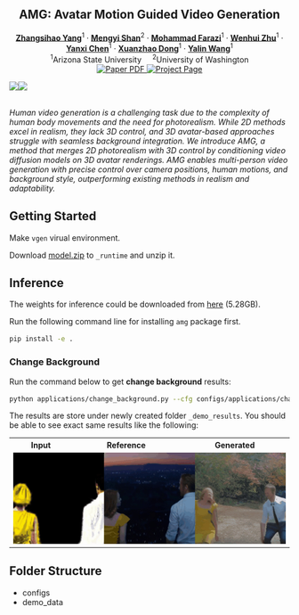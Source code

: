 <p align="center">

  <h2 align="center">AMG: Avatar Motion Guided Video Generation</h2>
  <p align="center">
    <a href="https://scholar.google.com/citations?user=VaRp0cMAAAAJ&hl=en"><strong>Zhangsihao Yang</strong></a><sup>1</sup>
    ·  
    <a href="https://shanmy.github.io/"><strong>Mengyi Shan</strong></a><sup>2</sup>
    ·
    <a href=""><strong>Mohammad Farazi</strong></a><sup>1</sup>
    ·
    <a href=""><strong>Wenhui Zhu</strong></a><sup>1</sup>
    ·
    <a href=""><strong>Yanxi Chen</strong></a><sup>1</sup>
    ·
    <a href=""><strong>Xuanzhao Dong</strong></a><sup>1</sup>
    ·
    <a href=""><strong>Yalin Wang</strong></a><sup>1</sup>
    <br>
    <sup>1</sup>Arizona State University &nbsp;&nbsp;&nbsp; <sup>2</sup>University of Washington
    </br>
        <a href="https://arxiv.org/abs/2403.09069">
        <img src='https://img.shields.io/badge/arXiv-DIM-green' alt='Paper PDF'>
        </a>
        <a href='https://boese0601.github.io/dim/'>
        <img src='https://img.shields.io/badge/Project_Page-DIM-blue' alt='Project Page'></a>
        <!-- <a href='https://youtu.be/VPJe6TyrT-Y'>
        <img src='https://img.shields.io/badge/YouTube-MagicPose-rgb(255, 0, 0)' alt='Youtube'></a> -->
     </br>
    <table align="center">
        <img src="./assets/demo1.gif">
        <img src="./assets/demo2.gif">
    </table>
</p>

_Human video generation is a challenging task due to the complexity of human body movements and the need for photorealism. While 2D methods excel in realism, they lack 3D control, and 3D avatar-based approaches struggle with seamless background integration. We introduce AMG, a method that merges 2D photorealism with 3D control by conditioning video diffusion models on 3D avatar renderings. AMG enables multi-person video generation with precise control over camera positions, human motions, and background style, outperforming existing methods in realism and adaptability._

## Getting Started

Make `vgen` virual environment.

Download [model.zip](https://drive.google.com/file/d/1n979-fIwIBlxqavI_lJQFFrMUKcJwqjI/view?usp=sharing) to `_runtime` and unzip it.

## Inference

The weights for inference could be downloaded from [here](https://drive.google.com/file/d/1g274tXyfaA45cy8IkaUJF39iVg5sQNTU/view?usp=sharing) (5.28GB).

Run the following command line for installing `amg` package first.

```bash
pip install -e .
```

### Change Background

Run the command below to get **change background** results:

```bash
python applications/change_background.py --cfg configs/applications/change_background/demo.yaml
```

The results are store under newly created folder `_demo_results`.
You should be able to see exact same results like the following:

<table align="center">
    <tr>
        <th style="text-align:center;">Input</th>
        <th style="text-align:center;">Reference</th>
        <th style="text-align:center;">Generated</th>
    </tr>
    <tr>
        <td colspan="3" align="center">
            <img src="./doc/change_background.gif" alt="GIF description">
        </td>
    </tr>
</table>

## Folder Structure

- configs
- demo_data
